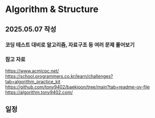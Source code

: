 # Algorithm & Structure

## 2025.05.07 작성

### 코딩 테스트 대비로 알고리즘, 자료구조 등 여러 문제 풀어보기

### 참고 자료
https://www.acmicpc.net/
<br>
https://school.programmers.co.kr/learn/challenges?tab=algorithm_practice_kit
<br>
https://github.com/tony9402/baekjoon/tree/main?tab=readme-ov-file
<br>
https://algorithm.tony9402.com/
## 일정